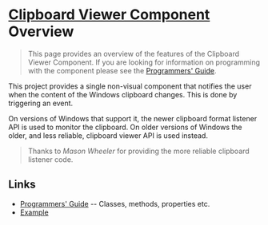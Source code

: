 # [Clipboard Viewer Component](../index.md)  Overview

> This page provides an overview of the features of the Clipboard Viewer Component. If you are looking for information on programming with the component please see the [Programmers' Guide](./API.md).

This project provides a single non-visual component that notifies the user when the content of the Windows clipboard changes. This is done by triggering an event.

On versions of Windows that support it, the newer clipboard format listener API is used to monitor the clipboard. On older versions of Windows the older, and less reliable, clipboard viewer API is used instead.

> Thanks to _Mason Wheeler_ for providing the more reliable clipboard listener code.

## Links

* [Programmers' Guide](./API.md) -- Classes, methods, properties etc.
* [Example](./Example.md)
